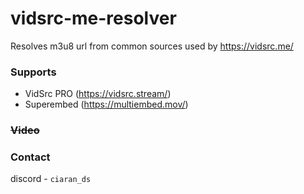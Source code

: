 # vidsrc-me-resolver
Resolves m3u8 url from common sources used by https://vidsrc.me/

### Supports
- VidSrc PRO (https://vidsrc.stream/)
- Superembed (https://multiembed.mov/)

### ~~Video~~

### Contact
discord - `ciaran_ds`
